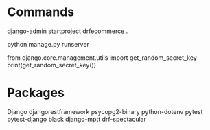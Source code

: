 # Commands

django-admin startproject drfecommerce .

python manage.py runserver

from django.core.management.utils import get_random_secret_key
print(get_random_secret_key())

# Packages
Django
djangorestframework
psycopg2-binary
python-dotenv
pytest
pytest-django
black
django-mptt
drf-spectacular
